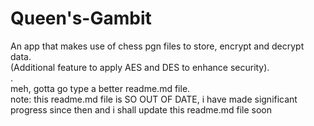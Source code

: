 # Queen's-Gambit
An app that makes use of chess pgn files to store, encrypt and decrypt data.<br>
(Additional feature to apply AES and DES to enhance security).
<br>.<br>
meh, gotta go type a better readme.md file.
<br>
note: this readme.md file is SO OUT OF DATE, i have made significant progress since then and i shall update this readme.md file soon
